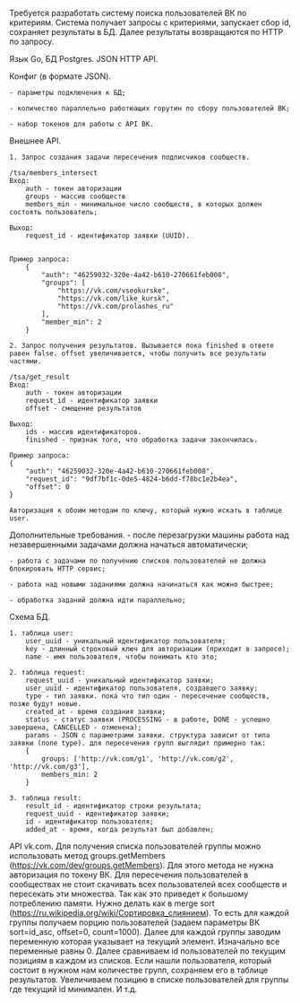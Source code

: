 Требуется разработать систему поиска пользователей ВК по критериям. Система получает запросы с критериями, запускает сбор id, сохраняет результаты в БД. 
Далее результаты возвращаются по HTTP по запросу.

Язык Go, БД Postgres. JSON HTTP API.


Конфиг (в формате JSON).

	- параметры подключения к БД;

	- количество параллельно работюащих горутин по сбору пользователей ВК;

	- набор токенов для работы с API ВК.



Внешнее API.


	1. Запрос создания задачи пересечения подписчиков сообществ.

	/tsa/members_intersect
	Вход:
		auth - токен авторизации
		groups - массив сообществ
		members_min - минимальное число сообществ, в которых должен состоять пользователь;

	Выход:
		request_id - идентификатор заявки (UUID).


	Пример запроса:
		{
			"auth": "46259032-320e-4a42-b610-270661feb008",
			"groups": [
				"https://vk.com/vseokurske",
				"https://vk.com/like_kursk",
				"https://vk.com/prolashes_ru"
			],
			"member_min": 2
		}

	2. Запрос получения результатов. Вызывается пока finished в ответе равен false. offset увеличивается, чтобы получить все результаты частями.

	/tsa/get_result
	Вход:
		auth - токен авторизации
		request_id - идентификатор заявки
		offset - смещение результатов

	Выход:
		ids - массив идентификаторов.
		finished - признак того, что обработка задачи закончилась.

	Пример запроса:
	{
		"auth": "46259032-320e-4a42-b610-270661feb008",
		"request_id": "9df7bf1c-0de5-4824-b6dd-f78bc1e2b4ea",
		"offset": 0
	}

	Авторизация к обоим методам по ключу, который нужно искать в таблице user.


Дополнительные требования.
	- после перезагрузки машины работа над незавершенными задачами должна начаться автоматически;

	- работа с задачами по получению списков пользователей не должна блокировать HTTP сервис;

	- работа над новыми заданиями должна начинаться как можно быстрее;

	- обработка заданий должна идти параллельно;


Схема БД.

	1. таблица user:
		user_uuid - уникальный идентификатор пользователя;
		key - длинный строковый ключ для авторизации (приходит в запросе);
		name - имя пользователя, чтобы понимать кто это;

	2. таблица request:
		request_uuid - уникальный идентификатор заявки;
		user_uuid - идентификатор пользователя, создавшего заявку;
		type - тип заявки. пока что тип один - пересечение сообществ, позже будут новые.
		created_at - время создания заявки;
		status - статус заявки (PROCESSING - в работе, DONE - успешно завершена, CANCELLED - отменена);
		params - JSON с параметрами заявки. структура зависит от типа заявки (поле type). для пересечения групп выглядит примерно так:
		{
			groups: ['http://vk.com/g1', 'http://vk.com/g2', 'http://vk.com/g3'],
			members_min: 2
		}

	3. таблица result:
		result_id - идентификатор строки результата;
		request_uuid - идентификатор заявки;
		id - идентификатор пользователя;
		added_at - время, когда результат был добавлен;

API vk.com.
	Для получения списка пользователей группы можно использовать метод groups.getMembers (https://vk.com/dev/groups.getMembers). Для этого метода не нужна авторизация по токену ВК. Для пересечения пользователей в сообществах не стоит скачивать всех пользователей всех сообществ и пересекать эти множества. Так как это приведет к большому потреблению памяти. Нужно делать как в merge sort (https://ru.wikipedia.org/wiki/Сортировка_слиянием). То есть для каждой группы получаем порцию пользователей (задаем параметры ВК sort=id_asc, offset=0, count=1000). Далее для каждой группы заводим переменную которая указывает на текущий элемент. Изначально все переменные равны 0. Далее сравниваем id пользователей по текущим позициям в каждом из списков. Если нашли пользователя, который состоит в нужном нам количестве групп, сохраняем его в таблице результатов. Увеличиваем позицию в списке пользователей для группы где текущий id минимален. И т.д.